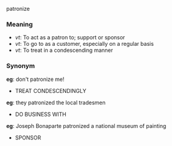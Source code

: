 patronize
### Meaning
+ _vt_: To act as a patron to; support or sponsor
+ _vt_: To go to as a customer, especially on a regular basis
+ _vt_: To treat in a condescending manner

### Synonym

__eg__: don't patronize me!

+ TREAT CONDESCENDINGLY

__eg__: they patronized the local tradesmen

+ DO BUSINESS WITH

__eg__: Joseph Bonaparte patronized a national museum of painting

+ SPONSOR


